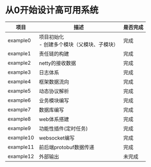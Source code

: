 # 从0开始设计高可用系统

| 项目        | 描述                                | 是否完成 |
|-----------|-----------------------------------|------|
| example0  | 项目初始化<br/> - 创建多个模块（父模块、子模块）<br/> | 完成   |
| example1  | 责任链的构建                            | 完成   |
| example2  | netty的接收数据                        | 完成   |
| example3  | 日志体系                              | 完成   |
| example4  | 框架数据流向                            | 完成   |
| example5  | 动态协议解析                            | 完成   |
| example6  | 业务模块编写                            | 完成   |
| example7  | 数据库编写                             | 完成   |
| example8  | web体系搭建                           | 完成   |
| example9  | 功能性插件(定时任务)                       | 完成   |
| example10 | websocket编写                       | 完成   |
| example11 | 前后端protobuf数据传递                   | 完成   |
| example12 | 外部输出                              | 未完成  |

